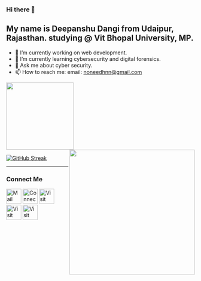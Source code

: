 ### Hi there 👋


## My name is Deepanshu Dangi from Udaipur, Rajasthan. studying @ Vit Bhopal University, MP.

- 🔭 I’m currently working on web development.
- 🌱 I’m currently learning cybersecurity and digital forensics.
- 💬 Ask me about cyber security.
- 📫 How to reach me: email: noneedhnn@gmail.com


<img height="180em" src="https://github-readme-stats.vercel.app/api?username=deepanshudangi&show_icons=true&hide_border=true&&count_private=true&include_all_commits=true" />

<img align="right" src="https://github-readme-stats.vercel.app/api/top-langs/?username=deepanshudangi&theme=radical&title_color=F16707&hide_border=true" width="335px" data-canonical->
<br>

[![GitHub Streak](http://github-readme-streak-stats.herokuapp.com?user=deepanshudangi&hide_border=true&background=0D111700&border=943BDD00&fire=CB0044&sideNums=FC6401&currStreakLabel=ff96e6e&currStreakNum=E7E7E7FF&sideLabels=EFEFE6&dates=4F5D78&stroke=7F1DA2)](https://git.io/streak-stats)
<br>
<hr>

### Connect Me

[<img height=40 width=40 alt="Mail me" src="[https://image.flaticon.com/icons/png/512/552/552486.png](https://www.flaticon.com/free-icon/mail_666162)">](mailto:noneedhnn@gmail.com)
[<img height=40 width=40 alt="Connect on LinkedIn" src="https://image.flaticon.com/icons/png/128/145/145807.png">](https://www.linkedin.com/in/deepanshudangi) 
[<img height=40 width=40 alt="Visit my Twitter Profile" src="https://image.flaticon.com/icons/png/128/145/145812.png">](https://twitter.com/deepanshudangi) 
[<img height=40 width=40 alt="Visit my Facebook Profile" src="https://image.flaticon.com/icons/png/128/145/145802.png">](https://www.facebook.com/deepanshu.dangi/) 
[<img height=40 width=40 alt="Visit my Instagram Profile" src="https://image.flaticon.com/icons/png/512/1057/1057248.png">](https://www.instagram.com/deepanshu_dangi/)

